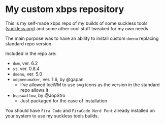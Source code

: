 # My custom xbps repository

This is my self-made xbps repo of my builds of some suckless tools ([suckless.org](https://suckelss.org)) and some other cool stuff tweaked for my own needs.

The main purpose was to have an ability to install custom `dmenu` replacing standard repo version.

Included in the repo are:
- `dwm`, ver. 6.2
- `st`, ver. 0.8.4
- `dmenu`, ver. 5.0
- `xdgmenumaker`, ver. 1.6, by @gapan
    - I've allowed IceWM to use svg icons as the version in the standard repo allows it
- `bspswallow`, by @JopStro
    - Just packaged for the ease of installation

You should have `Fira Code` and `FiraCode Nerd Font` already installed on your system to use my suckless tools builds.
